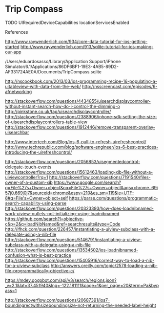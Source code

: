 Trip Compass
============


TODO
UIRequiredDeviceCapabilities
locationServicesEnabled

References

http://www.raywenderlich.com/934/core-data-tutorial-for-ios-getting-started
http://www.raywenderlich.com/913/sqlite-tutorial-for-ios-making-our-app

/Users/eduardosasso/Library/Application Support/iPhone Simulator/6.1/Applications/86DF6BF1-19E3-4AB5-89D2-AF331724AE0A/Documents/TripCompass.sqlite

http://nscookbook.com/2013/03/ios-programming-recipe-16-populating-a-uitableview-with-data-from-the-web/
http://nsscreencast.com/episodes/6-afnetworking


http://stackoverflow.com/questions/4434855/uisearchdisplaycontroller-without-instant-search-how-do-i-control-the-dimming-o
http://pinkstone.co.uk/tag/uisearchdisplaycontroller/
http://stackoverflow.com/questions/2388906/iphone-sdk-setting-the-size-of-uisearchdisplaycontrollers-table-view
http://stackoverflow.com/questions/1912446/remove-transparent-overlay-uisearchbar


http://www.intertech.com/Blog/ios-6-pull-to-refresh-uirefreshcontrol/
http://www.techrepublic.com/blog/software-engineer/ios-6-best-practices-introducing-the-uirefreshcontrol/


http://stackoverflow.com/questions/2056853/uisegmentedcontrol-delegate-touch-events
http://stackoverflow.com/questions/15612463/loading-xib-file-without-a-uiviewcontroller?rq=1
http://stackoverflow.com/questions/7191540/files-owner-of-a-custom-xib
https://www.google.com/search?q=File%27s+Owner+object&oq=File%27s+Owner+object&aqs=chrome..69i57j0.669j0j7&sourceid=chrome&espv=210&es_sm=119&ie=UTF-8#q=File's+Owner+object+self
https://parse.com/questions/programmatic-search-capability-using-parse
http://stackoverflow.com/questions/20323393/how-does-loadnibnamed-work-uiview-outlets-not-initializing-using-loadnibnamed
https://github.com/search?l=objective-c&p=2&q=loadNibNamed&ref=searchresults&type=Code
http://lfhck.com/question/226457/instantiating-a-uiview-subclass-with-a-delegate-using-a-nib-file
http://stackoverflow.com/questions/5146791/instantiating-a-uiview-subclass-with-a-delegate-using-a-nib-file
http://stackoverflow.com/questions/13534502/ios-loadnibnamed-confusion-what-is-best-practice
http://stackoverflow.com/questions/15405916/correct-way-to-load-a-nib-for-a-uiview-subclass
http://answers.oreilly.com/topic/2578-loading-a-nib-file-programmatically-objective-c/


https://mdev.gogobot.com/api/v3/search/regions.json?_v=2.1&lat=37.451940&lng=-122.181111&page=1&per_page=20&term=Pa&bypass=1


http://stackoverflow.com/questions/20687391/ios7-boundingrectwithsizeboundingsize-not-returning-the-needed-label-height